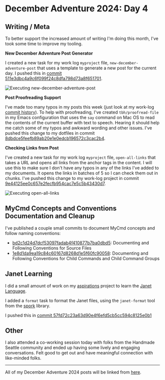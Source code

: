# December Adventure 2024: Day 4

## Writing / Meta

To better support the increased amount of writing I'm doing this month, I've took some time to improve my tooling.

**New December Adventure Post Generator**

I created a new task for my work log `myproject` file, `new-december-adventure-post` that uses a template to generate a new post for the current day. I pushed this in [commit 511e3dbc4a9c6f099f24c8dfa798d73a8f651701](https://github.com/travisbhartwell/mycmd/commit/511e3dbc4a9c6f099f24c8dfa798d73a8f651701).

![Executing new-december-adventure-post](../../images/new-december-adventure-post.png)

**Post Proofreading Support**

I've made too many typos in my posts this week (just look at my work-log [commit history](https://github.com/travisbhartwell/mycmd/commits/work-log/?since=2024-12-01&until=2024-12-04)). To help with proofreading, I've created `tbh/proofread-file` in my Emacs configuration that uses the `say` command on Mac OS to read the contents of the current buffer with text to speech. Hearing it should help me catch some of my typos and awkward wording and other issues. I've pushed this change to my dotfiles in commit [8dbdce5feefb89ab20e1e0edcb196572c3cac2b4](https://github.com/travisbhartwell/dotfiles/commit/8dbdce5feefb89ab20e1e0edcb196572c3cac2b4).

**Checking Links from Post**

I've created a new task for my work log `myproject` file, `open-all-links` that takes a URL and opens all links from the anchor tags in the content. I will use this to make sure I don't have any typos in any of the links I've added to my documents. It opens the links in batches of 5 so I can check them out in chunks. I've pushed this change to my work-log project in commit [9e44125ee0c657e2fecfb954cac7e5c5b43430d7](https://github.com/travisbhartwell/mycmd/commit/9e44125ee0c657e2fecfb954cac7e5c5b43430d7).

![Executing open-all-links](../../images/open-all-links.png)

## MyCmd Concepts and Conventions Documentation and Cleanup

I've published a couple small commits to document MyCmd concepts and follow naming conventions:
* [bd2c1d24d7dcf53097fadab4f410877b7ba0dbd5](https://github.com/travisbhartwell/mycmd/commit/bd2c1d24d7dcf53097fadab4f410877b7ba0dbd5): Documenting and Following Conventions for Source Files
* [1e8d1da9ea19c84c60167d8268d1e5f60fc90058](https://github.com/travisbhartwell/mycmd/commit/1e8d1da9ea19c84c60167d8268d1e5f60fc90058): Documenting and Following Conventions for Child Commands and Child Command Groups

## Janet Learning

I did a small amount of work on my [aspirations](https://github.com/travisbhartwell/aspirations) project to learn the [Janet Language](https://janet-lang.org).

I added a `format` task to format the Janet files, using the `janet-format` tool from the [spork](https://github.com/janet-lang/spork/) library.

I pushed this in [commit 57fd72c23a63d90e4f6efd5cb5cc594c8125e0b1](https://github.com/travisbhartwell/aspirations/commit/57fd72c23a63d90e4f6efd5cb5cc594c8125e0b1)

## Other

I also attended a co-working session today with folks from the Handmade Seattle community and ended up having some lively and engaging conversations. Felt good to get out and have meaningful connection with like-minded folks.

---

All of my December Adventure 2024 posts will be linked from [here](../../december-adventure-2024).
